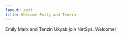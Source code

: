 ```yaml
---
layout: post
title: Welcome Emily and Tenzin
---
```


Emily Marx and Tenzin Ukyab join NetSys. Welcome!